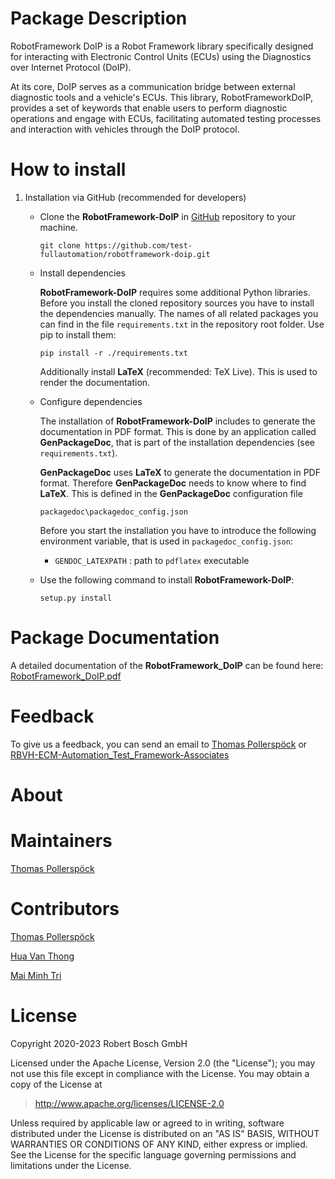 # Package Description

RobotFramework DoIP is a Robot Framework library specifically designed
for interacting with Electronic Control Units (ECUs) using the
Diagnostics over Internet Protocol (DoIP).

At its core, DoIP serves as a communication bridge between external
diagnostic tools and a vehicle\'s ECUs. This library,
RobotFrameworkDoIP, provides a set of keywords that enable users to
perform diagnostic operations and engage with ECUs, facilitating
automated testing processes and interaction with vehicles through the
DoIP protocol.

# How to install

1.  Installation via GitHub (recommended for developers)
    -   Clone the **RobotFramework-DoIP** in
        [GitHub](https://github.com/test-fullautomation/robotframework-doip)
        repository to your machine.

        ``` 
        git clone https://github.com/test-fullautomation/robotframework-doip.git
        ```

    -   Install dependencies

        **RobotFramework-DoIP** requires some additional Python
        libraries. Before you install the cloned repository sources you
        have to install the dependencies manually. The names of all
        related packages you can find in the file `requirements.txt` in
        the repository root folder. Use pip to install them:

        ``` 
        pip install -r ./requirements.txt
        ```

        Additionally install **LaTeX** (recommended: TeX Live). This is
        used to render the documentation.

    -   Configure dependencies

        The installation of **RobotFramework-DoIP** includes to generate
        the documentation in PDF format. This is done by an application
        called **GenPackageDoc**, that is part of the installation
        dependencies (see `requirements.txt`).

        **GenPackageDoc** uses **LaTeX** to generate the documentation
        in PDF format. Therefore **GenPackageDoc** needs to know where
        to find **LaTeX**. This is defined in the **GenPackageDoc**
        configuration file

        ``` 
        packagedoc\packagedoc_config.json
        ```

        Before you start the installation you have to introduce the
        following environment variable, that is used in
        `packagedoc_config.json`:

        -   `GENDOC_LATEXPATH` : path to `pdflatex` executable

    -   Use the following command to install **RobotFramework-DoIP**:

        ``` 
        setup.py install
        ```

# Package Documentation

A detailed documentation of the **RobotFramework_DoIP** can be found
here:
[RobotFramework_DoIP.pdf](https://github.com/test-fullautomation/robotframework-doip/blob/develop/RobotFramework_DoIP/RobotFramework_DoIP.pdf)

# Feedback

To give us a feedback, you can send an email to [Thomas
Pollerspöck](mailto:Thomas.Pollerspoeck@de.bosch.com) or
[RBVH-ECM-Automation_Test_Framework-Associates](mailto:RBVH-ENG2-CMD-Associates@bcn.bosch.com)

# About

# Maintainers

[Thomas Pollerspöck](mailto:Thomas.Pollerspoeck@de.bosch.com)

# Contributors

[Thomas Pollerspöck](mailto:Thomas.Pollerspoeck@de.bosch.com)

[Hua Van Thong](mailto:thong.huavan@vn.bosch.com)

[Mai Minh Tri](mailto:tri.maiminh@vn.bosch.com)

# License

Copyright 2020-2023 Robert Bosch GmbH

Licensed under the Apache License, Version 2.0 (the \"License\"); you
may not use this file except in compliance with the License. You may
obtain a copy of the License at

> <http://www.apache.org/licenses/LICENSE-2.0>

Unless required by applicable law or agreed to in writing, software
distributed under the License is distributed on an \"AS IS\" BASIS,
WITHOUT WARRANTIES OR CONDITIONS OF ANY KIND, either express or implied.
See the License for the specific language governing permissions and
limitations under the License.
